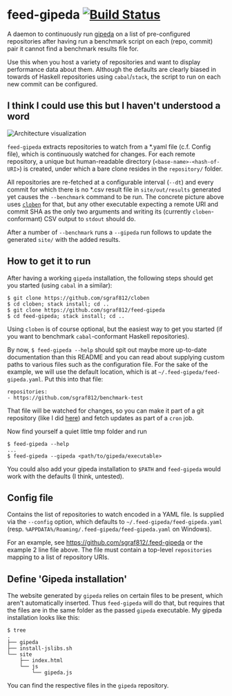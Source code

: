 # feed-gipeda [![Build Status](https://travis-ci.org/sgraf812/feed-gipeda.svg?branch=master)](https://travis-ci.org/sgraf812/feed-gipeda)

A daemon to continuously run [gipeda](https://hackage.haskell.org/package/gipeda) on a list of pre-configured repositories after having run a benchmark script on each (repo, commit) pair it cannot find a benchmark results file for.

Use this when you host a variety of repositories and want to display performance data about them. Although the defaults are clearly biased in towards of Haskell repositories using `cabal`/`stack`, the script to run on each new commit can be configured.

## I think I could use this but I haven't understood a word

![Architecture visualization](https://cdn.rawgit.com/sgraf812/feed-gipeda/master/docs/images/feed-gipeda.svg)

`feed-gipeda` extracts repositories to watch from a \*.yaml file (c.f. Config file), which is continuously watched for changes. For each remote repository, a unique but human-readable directory (`<base-name>-<hash-of-URI>`) is created, under which a bare clone resides in the `repository/` folder.

All repositories are re-fetched at a configurable interval (`--dt`) and every commit for which there is no \*.csv result file in `site/out/results` generated yet causes the `--benchmark` command to be run. The concrete picture above uses [`cloben`](https://github.com/sgraf812/cloben) for that, but any other executable expecting a remote URI and commit SHA as the only two arguments and writing its (currently `cloben`-conformant) CSV output to `stdout` should do.

After a number of `--benchmark` runs a `--gipeda` run follows to update the generated `site/` with the added results.

## How to get it to run

After having a working `gipeda` installation, the following steps should get you started (using `cabal` in a similar):
```
$ git clone https://github.com/sgraf812/cloben
$ cd cloben; stack install; cd ..
$ git clone https://github.com/sgraf812/feed-gipeda
$ cd feed-gipeda; stack install; cd ..
```

Using `cloben` is of course optional, but the easiest way to get you started (if you want to benchmark `cabal`-conformant Haskell repositories).

By now, `$ feed-gipeda --help` should spit out maybe more up-to-date documentation than this README and you can read about supplying custom paths to various files such as the configuration file. For the sake of the example, we will use the default location, which is at `~/.feed-gipeda/feed-gipeda.yaml`. Put this into that file:
```
repositories:
- https://github.com/sgraf812/benchmark-test
```
That file will be watched for changes, so you can make it part of a git repository (like I did [here](https://github.com/sgraf812/.feed-gipeda)) and fetch updates as part of a `cron` job.

Now find yourself a quiet little tmp folder and run
```
$ feed-gipeda --help
...
$ feed-gipeda --gipeda <path/to/gipeda/executable>
```
You could also add your gipeda installation to `$PATH` and `feed-gipeda` would work with the defaults (I think, untested).

## Config file

Contains the list of repositories to watch encoded in a YAML file. Is supplied via the `--config` option, which defaults to `~/.feed-gipeda/feed-gipeda.yaml` (resp. `%APPDATA%/Roaming/.feed-gipeda/feed-gipeda.yaml` on Windows).

For an example, see <https://github.com/sgraf812/.feed-gipeda> or the example 2 line file above.
The file must contain a top-level `repositories` mapping to a list of repository URIs.

## Define 'Gipeda installation'

The website generated by `gipeda` relies on certain files to be present, which aren't automatically inserted. Thus `feed-gipeda` will do that, but requires that the files are in the same folder as the passed `gipeda` executable. My gipeda installation looks like this:
```
$ tree
.
├── gipeda
├── install-jslibs.sh
└── site
    ├── index.html
    └── js
        └── gipeda.js
```
You can find the respective files in the `gipeda` repository.
